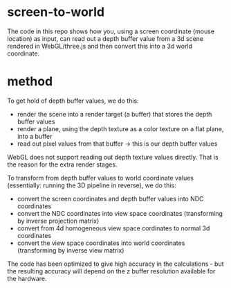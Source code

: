 # screen-to-world

The code in this repo shows how you, using a screen coordinate (mouse location) as input, can read out a depth buffer value from a 3d scene rendered in WebGL/three.js and then convert this into a 3d world coordinate.

# method

To get hold of depth buffer values, we do this:

- render the scene into a render target (a buffer) that stores the depth buffer values
- render a plane, using the depth texture as a color texture on a flat plane, into a buffer
- read out pixel values from that buffer -> this is our depth buffer values

WebGL does not support reading out depth texture values directly. That is the reason for the extra render stages.

To transform from depth buffer values to world coordinate values (essentially: running the 3D pipeline in reverse), we do this:

- convert the screen coordinates and depth buffer values into NDC coordinates
- convert the NDC coordinates into view space coordinates (transforming by inverse projection matrix)
- convert from 4d homogeneous view space cordinates to normal 3d coordinates
- convert the view space coordinates into world coordinates (transforming by inverse view matrix)

The code has been optimized to give high accuracy in the calculations - but the resulting accuracy will depend on the z buffer resolution available for the hardware.
